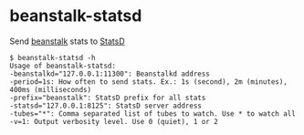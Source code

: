 # beanstalk-statsd

Send [beanstalk](http://kr.github.io/beanstalkd/) stats to [StatsD](https://github.com/etsy/statsd)

    $ beanstalk-statsd -h
    Usage of beanstalk-statsd:
    -beanstalkd="127.0.0.1:11300": Beanstalkd address
    -period=1s: How often to send stats. Ex.: 1s (second), 2m (minutes), 400ms (milliseconds)
    -prefix="beanstalk": StatsD prefix for all stats
    -statsd="127.0.0.1:8125": StatsD server address
    -tubes="*": Comma separated list of tubes to watch. Use * to watch all
    -v=1: Output verbosity level. Use 0 (quiet), 1 or 2
